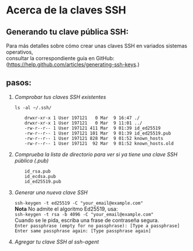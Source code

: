  # Acerca de la claves SSH  

## Generando tu clave pública SSH:

Para más detalles sobre cómo crear unas claves SSH en variados sistemas operativos,  
consultar la correspondiente guía en GitHub: (https://help.github.com/articles/generating-ssh-keys.)  

## pasos:

1. *Comprobar tus claves SSH existentes*   

        
    `ls -al ~/.ssh/`
 ~~~   
        drwxr-xr-x 1 User 197121   0 Mar  9 16:47 ./
        drwxr-xr-x 1 User 197121   0 Mar  9 11:01 ../
        -rw-r--r-- 1 User 197121 411 Mar  9 01:39 id_ed25519
        -rw-r--r-- 1 User 197121 101 Mar  9 01:39 id_ed25519.pub
        -rw-r--r-- 1 User 197121 828 Mar  9 01:52 known_hosts
        -rw-r--r-- 1 User 197121  92 Mar  9 01:52 known_hosts.old 
 ~~~
 2. *Comprueba la lista de directorio para ver si ya tiene una clave SSH pública (.pub)*
 ~~~
        id_rsa.pub
        id_ecdsa.pub
        id_ed25519.pub
 ~~~  

 3. *Generar una nueva clave SSH*  

       `ssh-keygen -t ed25519 -C "your_email@example.com"`  
       **Nota** No admite el algoritmo Ed25519, usa:  
       `ssh-keygen -t rsa -b 4096 -C "your_email@example.com"`  
       Cuando se le pida, escriba una frase de contraseña segura.  
       `Enter passphrase (empty for no passphrase): [Type a passphrase]`  
       `Enter same passphrase again: [Type passphrase again]`  

 4. *Agregar tu clave SSH al ssh-agent*